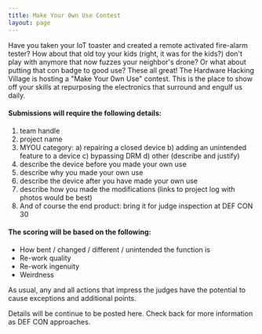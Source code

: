 ```yaml
---
title: Make Your 0wn Use Contest
layout: page
---
```


Have you taken your IoT toaster and created a remote activated fire-alarm tester? How about that old toy your kids (right, it was for the kids?) don't play with anymore that now fuzzes your neighbor's drone? Or what about putting that con badge to good use? These all great! The Hardware Hacking Village is hosting a "Make Your 0wn Use" contest. This is the place to show off your skills at repurposing the electronics that surround and engulf us daily.

#### Submissions will require the following details:
1. team handle
2. project name
3. MYOU category: a) repairing a closed device b) adding an unintended feature to a device c) bypassing DRM d) other (describe and justify)
4. describe the device before you made your own use
5. describe why you made your own use
6. describe the device after you have made your own use
7. describe how you made the modifications (links to project log with photos would be best)
8. And of course the end product: bring it for judge inspection at DEF CON 30

#### The scoring will be based on the following:
- How bent / changed / different / unintended the function is
- Re-work quality
- Re-work ingenuity
- Weirdness

As usual, any and all actions that impress the judges have the potential to cause exceptions and additional points.

Details will be continue to be posted here. Check back for more information as DEF CON approaches.
